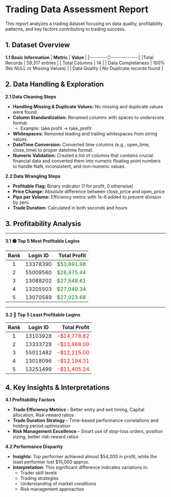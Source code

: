 # Trading Data Assessment Report
This report analyzes a trading dataset focusing on data quality, profitability patterns, and key factors contributing to trading success.

## 1. Dataset Overview
**1.1 Basic Information**
| **Metric** | **Value** |
|:--------:|:-------------:|
|Total Records | 59,317 entries | 
| Total Columns | 14 |
| Data Completeness | 100% (No NULL or Missing Values) |
| Data Quality | No Duplicate records found |


## 2. Data Handling & Exploration
**2.1 Data Cleaning Steps**

- **Handling Missing & Duplicate Values:** No missing and duplicate values were found.
- **Column Standardization:** Renamed columns with spaces to underscore format.
  - Example: take profit → take_profit
- **Whitespaces:** Removed leading and trailing whitespaces from string values.
- **DateTime Conversion:** Converted time columns (e.g., open_time, close_time) to proper datetime format.
- **Numeric Validation:** Created a list of columns that contains crucial financial data and converted them into numeric floating point numbers to handle NaN, inconsistent, and non-numeric values.

**2.2 Data Wrangling Steps**
- **Profitable Flag:** Binary indicator (1 for profit, 0 otherwise)
- **Price Change:** Absolute difference between close_price and open_price
- **Pips per Volume:** Efficiency metric with 1e-6 added to prevent division by zero
- **Trade Duration:** Calculated in both seconds and hours



## 3. Profitability Analysis


---

**3.1 🟢 Top 5 Most Profitable Logins**

| **Rank** | **Login ID** | **Total Profit** |
|:--------:|:-------------:|----------------:|
| 1 | 13378390 | <span style="color:green;">$53,891.98</span> |
| 2 | 55009560 | <span style="color:green;">$28,475.44</span> |
| 3 | 13088202 | <span style="color:green;">$27,848.61</span> |
| 4 | 13205503 | <span style="color:green;">$27,049.34</span> |
| 5 | 13070589 | <span style="color:green;">$27,023.68</span> |

---

**3.2 🔴 Top 5 Least Profitable Logins**

| **Rank** | **Login ID** | **Total Profit** |
|:--------:|:-------------:|----------------:|
| 1 | 13103928 | <span style="color:red;">-$14,778.82</span> |
| 2 | 13333728 | <span style="color:red;">-$13,868.00</span> |
| 3 | 55011482 | <span style="color:red;">-$12,215.00</span> |
| 4 | 13018096 | <span style="color:red;">-$12,194.31</span> |
| 5 | 13251499 | <span style="color:red;">-$11,405.24</span> |


## 4. Key Insights & Interpretations
**4.1 Profitability Factors**
- **Trade Efficiency Metrics -** Better entry and exit timing, Capital allocation, Risk-reward ratios
- **Trade Duration Strategy -** Time-based performance correlations and holding period optimization
- **Risk Management Excellence -** Smart use of stop-loss orders, position sizing, better risk-reward ratios

**4.2 Performance Disparity**
- **Insights:** Top performer achieved almost $54,000 in profit, while the least performer lost $15,000 approx.
- **Interpretation:** This significant difference indicates variations in:
  - Trader skill levels
  - Trading strategies
  - Understanding of market conditions
  - Risk management approaches
